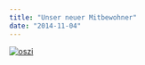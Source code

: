 ```yaml
---
title: "Unser neuer Mitbewohner"
date: "2014-11-04"
---
```


[![oszi](https://hackzogtum-coburg.de/wp-content/uploads/2014/11/oszi-300x225.jpg)](https://hackzogtum-coburg.de/wp-content/uploads/2014/11/oszi.jpg)

